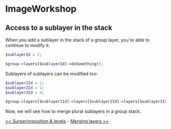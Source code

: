# ImageWorkshop

## Access to a sublayer in the stack

When you add a sublayer in the stack of a group layer, you're able to continue to modify it:

```php
$sublayerId = 2;

$group->layers[$sublayerId]->doSomething();
```

Sublayers of sublayers can be modified too:

```php
$sublayer1Id = 2;
$sublayer2Id = 1;
$sublayer3Id = 4;

$group->layers[$sublayer1Id]->layers[$sublayer2Id]->layers[$sublayer3Id]->doSomething();
```

Now, we will see how to merge plural sublayers in a group stack.

[<< Surperimposition & levels](surperimposition-levels.md) - [Merging layers >>](merging-layers.md)
